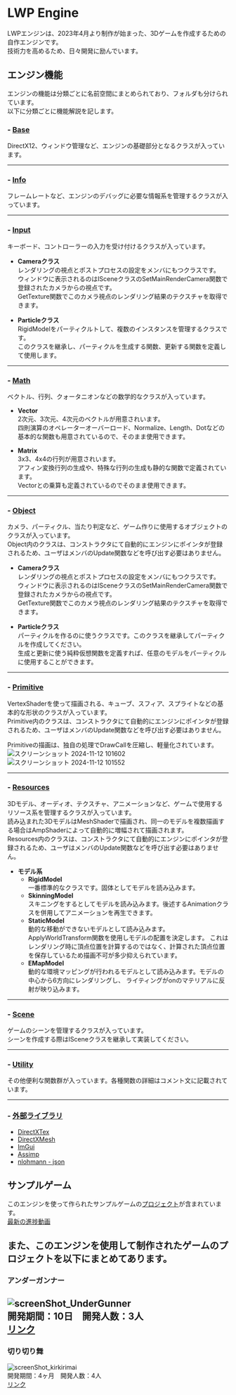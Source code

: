 # LWP Engine
LWPエンジンは、2023年4月より制作が始まった、3Dゲームを作成するための自作エンジンです。  
技術力を高めるため、日々開発に励んでいます。  

## エンジン機能
エンジンの機能は分類ごとに名前空間にまとめられており、フォルダも分けられています。  
以下に分類ごとに機能解説を記します。  

### - [Base](Engine/base)  
DirectX12、ウィンドウ管理など、エンジンの基礎部分となるクラスが入っています。  

---
### - [Info](Engine/info)  
フレームレートなど、エンジンのデバッグに必要な情報系を管理するクラスが入っています。  

---
### - [Input](Engine/input)  
キーボード、コントローラーの入力を受け付けるクラスが入っています。  

  + **Cameraクラス**  
レンダリングの視点とポストプロセスの設定をメンバにもつクラスです。  
ウィンドウに表示されるのはISceneクラスのSetMainRenderCamera関数で登録されたカメラからの視点です。  
GetTexture関数でこのカメラ視点のレンダリング結果のテクスチャを取得できます。  

  + **Particleクラス**  
RigidModelをパーティクルトして、複数のインスタンスを管理するクラスです。  
このクラスを継承し、パーティクルを生成する関数、更新する関数を定義して使用します。

---
### - [Math](Engine/math)  
ベクトル、行列、クォータニオンなどの数学的なクラスが入っています。  

  + **Vector**  
2次元、3次元、4次元のベクトルが用意されいます。  
四則演算のオペレーターオーバーロード、Normalize、Length、Dotなどの基本的な関数も用意されているので、そのまま使用できます。

  + **Matrix**  
3x3、4x4の行列が用意されいます。  
アフィン変換行列の生成や、特殊な行列の生成も静的な関数で定義されています。  
Vectorとの乗算も定義されているのでそのまま使用できます。  

---
### - [Object](Engine/object)  
カメラ、パーティクル、当たり判定など、ゲーム作りに使用するオブジェクトのクラスが入っています。  
Object内のクラスは、コンストラクタにて自動的にエンジンにポインタが登録されるため、ユーザはメンバのUpdate関数などを呼び出す必要はありません。  

  + **Cameraクラス**  
レンダリングの視点とポストプロセスの設定をメンバにもつクラスです。  
ウィンドウに表示されるのはISceneクラスのSetMainRenderCamera関数で登録されたカメラからの視点です。  
GetTexture関数でこのカメラ視点のレンダリング結果のテクスチャを取得できます。  

  + **Particleクラス**  
パーティクルを作るのに使うクラスです。このクラスを継承してパーティクルを作成してください。  
生成と更新に使う純粋仮想関数を定義すれば、任意のモデルをパーティクルに使用することができます。  

---
### - [Primitive](Engine/primitive)  
VertexShaderを使って描画される、キューブ、スフィア、スプライトなどの基本的な形状のクラスが入っています。  
Primitive内のクラスは、コンストラクタにて自動的にエンジンにポインタが登録されるため、ユーザはメンバのUpdate関数などを呼び出す必要はありません。  

Primitiveの描画は、独自の処理でDrawCallを圧縮し、軽量化されています。
![スクリーンショット 2024-11-12 101602](https://github.com/user-attachments/assets/7a402d4c-cb0d-432f-b58d-d3649aa2676b)
![スクリーンショット 2024-11-12 101552](https://github.com/user-attachments/assets/a5a599c4-d29c-4919-a6e0-f799a3be3e05)

---
### - [Resources](Engine/resources)  
3Dモデル、オーディオ、テクスチャ、アニメーションなど、ゲームで使用するリソース系を管理するクラスが入っています。  
読み込まれた3DモデルはMeshShaderで描画され、同一のモデルを複数描画する場合はAmpShaderによって自動的に増幅されて描画されます。  
Resources内のクラスは、コンストラクタにて自動的にエンジンにポインタが登録されるため、ユーザはメンバのUpdate関数などを呼び出す必要はありません。  

  + **モデル系**  
    + **RigidModel**  
一番標準的なクラスです。固体としてモデルを読み込みます。  
    + **SkinningModel**  
スキニングをするとしてモデルを読み込みます。後述するAnimationクラスを併用してアニメーションを再生できます。  
    + **StaticModel**  
動的な移動ができないモデルとして読み込みます。ApplyWorldTransform関数を使用しモデルの配置を決定します。
これはレンダリング時に頂点位置を計算するのではなく、計算された頂点位置を保存しているため描画不可が多少抑えられています。  
    + **EMapModel**  
動的な環境マッピングが行われるモデルとして読み込みます。モデルの中心から6方向にレンダリングし、
ライティングがonのマテリアルに反射が映り込みます。
---
### - [Scene](Engine/scene)  
ゲームのシーンを管理するクラスが入っています。  
シーンを作成する際はISceneクラスを継承して実装してください。  

---
### - [Utility](Engine/utility)  
その他便利な関数群が入っています。各種関数の詳細はコメント文に記載されています。  

---
### - [外部ライブラリ](Externals)  
  + [DirectXTex](https://github.com/microsoft/DirectXTex.git)  
  + [DirectXMesh](https://github.com/microsoft/DirectXMesh.git)  
  + [ImGui](https://github.com/ocornut/imgui.git)  
  + [Assimp](https://github.com/assimp/assimp.git)  
  + [nlohmann - json](https://github.com/nlohmann/json.git)  


## サンプルゲーム
このエンジンを使って作られたサンプルゲームの[プロジェクト](SampleGame)が含まれています。  
[最新の進捗動画](https://youtu.be/grzkSSoFcx4)  

また、このエンジンを使用して制作されたゲームのプロジェクトを以下にまとめてあります。  
---
### アンダーガンナー
![screenShot_UnderGunner](https://github.com/user-attachments/assets/8c99b466-427b-4d29-933d-d876c9bf0270)  
開発期間：10日　開発人数：3人  
[リンク](https://github.com/TodaYuusuke/GJ1_LE3.git)
---
### 切り切り舞
![screenShot_kirkirimai](https://github.com/user-attachments/assets/5eac5856-e36c-4bf9-8153-17639a5b3f9c)  
開発期間：4ヶ月　開発人数：4人  
[リンク](https://github.com/TodaYuusuke/TD3.git)
